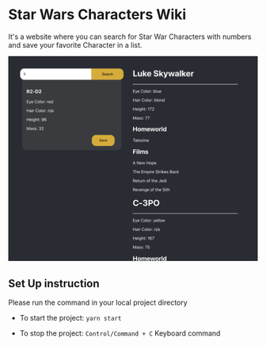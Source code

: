 # Star Wars Characters Wiki

It's a website where you can search for Star War Characters with numbers and save your favorite Character in a list.

![Demo](./imgs/demo.png)

## Set Up instruction

Please run the command in your local project directory

- To start the project: `yarn start`

- To stop the project: `Control/Command + C` Keyboard command
